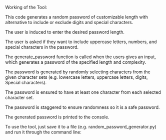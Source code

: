 
Working of the Tool:

This code generates a random password of customizable length with alternative to include or exclude digits and special characters.

The user is induced to enter the desired password length.

The user is asked if they want to include uppercase letters, numbers, and special characters in the password.

The generate_password function is called when the users gives an  input, which generates a password of the specified length and complexity.

The password is generated by randomly selecting characters from the given character sets (e.g. lowercase letters, uppercase letters, digits, Special characters).

The password is ensured to have at least one character from each selected character set.

The password is staggered to ensure randomness so it is a safe password.

The generated password is printed to the console.



To use the tool, just save it to a file (e.g. random_password_generator.py) and run it through the command line:
